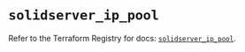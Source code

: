 # `solidserver_ip_pool`

Refer to the Terraform Registry for docs: [`solidserver_ip_pool`](https://registry.terraform.io/providers/efficientip-labs/solidserver/1.1.25/docs/resources/ip_pool).
